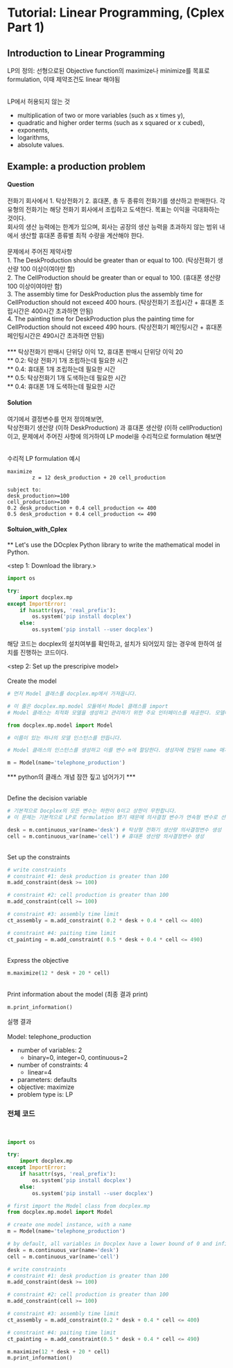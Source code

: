 # Tutorial: Linear Programming, (Cplex Part 1)

## Introduction to Linear Programming

LP의 정의: 선형으로된 Objective function의 maximize나 minimize를 목표로 formulation, 이때 제약조건도 linear 해야됨 <br><br>

LP에서 허용되지 않는 것

- multiplication of two or more variables (such as x times y),
- quadratic and higher order terms (such as x squared or x cubed),
- exponents,
- logarithms,
- absolute values.

## Example: a production problem

#### Question

전화기 회사에서 1. 탁상전화기 2. 휴대폰, 총 두 종류의 전화기를 생산하고 판매한다. 각 유형의 전화기는 해당 전화기 회사에서 조립하고 도색한다. 목표는 이익을 극대화하는 것이다.
<br>회사의 생산 능력에는 한계가 있으며, 회사는 공장의 생산 능력을 초과하지 않는 범위 내에서 생산할 휴대폰 종류별 최적 수량을 계산해야 한다.<br><br>
문제에서 주어진 제약사항
<br> 1. The DeskProduction should be greater than or equal to 100. (탁상전화기 생산량 100 이상이여야만 함)
<br> 2. The CellProduction should be greater than or equal to 100. (휴대폰 생산량 100 이상이여야만 함)
<br> 3. The assembly time for DeskProduction plus the assembly time for CellProduction should not exceed 400 hours. (탁상전화기 조립시간 + 휴대폰 조립시간은 400시간 초과하면 안됨)
<br> 4. The painting time for DeskProduction plus the painting time for CellProduction should not exceed 490 hours. (탁상전화기 페인팅시간 + 휴대폰 페인팅시간은 490시간 초과하면 안됨) <br><br>
**\* 탁상전화기 판매시 단위당 이익 12, 휴대폰 판매시 단위당 이익 20
<br> ** 0.2: 탁상 전화기 1개 조립하는데 필요한 시간
<br> ** 0.4: 휴대폰 1개 조립하는데 필요한 시간
<br> ** 0.5: 탁상전화기 1개 도색하는데 필요한 시간
<br> \*\* 0.4: 휴대폰 1개 도색하는데 필요한 시간

#### Solution

여기에서 결정변수를 먼저 정의해보면, <br>
탁상전화기 생산량 (이하 DeskProduction) 과 휴대폰 생산량 (이하 cellProduction) 이고, 문제에서 주어진 사항에 의거하여 LP model을 수리적으로 formulation 해보면

<br>수리적 LP formulation 예시

```
maximize
        z = 12 desk_production + 20 cell_production

subject to:
desk_production>=100
cell_production>=100
0.2 desk_production + 0.4 cell_production <= 400
0.5 desk_production + 0.4 cell_production <= 490
```

#### Soltuion_with_Cplex

\*\* Let's use the DOcplex Python library to write the mathematical model in Python.

<step 1: Download the library.>

```python
import os

try:
    import docplex.mp
except ImportError:
    if hasattr(sys, 'real_prefix'):
        os.system('pip install docplex')
    else:
        os.system('pip install --user docplex')
```

해당 코드는 docplex의 설치여부를 확인하고, 설치가 되어있지 않는 경우에 한하여 설치를 진행하는 코드이다.

<step 2: Set up the prescripive model>
<br><br>
Create the model

```python
# 먼저 Model 클래스를 docplex.mp에서 가져옵니다.

# 이 줄은 docplex.mp.model 모듈에서 Model 클래스를 import
# Model 클래스는 최적화 모델을 생성하고 관리하기 위한 주요 인터페이스를 제공한다. 모델에는 변수, 제약 조건, 목적 함수 등을 정의할 수 있으며, 이를 통해 최적화 문제를 구성한다.

from docplex.mp.model import Model

# 이름이 있는 하나의 모델 인스턴스를 만듭니다.

# Model 클래스의 인스턴스를 생성하고 이를 변수 m에 할당한다. 생성자에 전달된 name 매개변수는 모델의 이름을 지정해준다. 여기서 모델의 이름은 'telephone_production'으로 설정되었다.

m = Model(name='telephone_production')
```

\*\*\* python의 클래스 개념 잠깐 짚고 넘어가기 \*\*\*

<br>
Define the decision variable

```python
# 기본적으로 Docplex의 모든 변수는 하한이 0이고 상한이 무한합니다.
# 이 문제는 기본적으로 LP로 formulation 됐기 때문에 의사결정 변수가 연속형 변수로 선언돼야한다.

desk = m.continuous_var(name='desk') # 탁상형 전화기 생산량 의사결정변수 생성
cell = m.continuous_var(name='cell') # 휴대폰 생산량 의사결정변수 생성
```

<br>
Set up the constraints

```python
# write constraints
# constraint #1: desk production is greater than 100
m.add_constraint(desk >= 100)

# constraint #2: cell production is greater than 100
m.add_constraint(cell >= 100)

# constraint #3: assembly time limit
ct_assembly = m.add_constraint( 0.2 * desk + 0.4 * cell <= 400)

# constraint #4: paiting time limit
ct_painting = m.add_constraint( 0.5 * desk + 0.4 * cell <= 490)
```

<br>
Express the objective

```python
m.maximize(12 * desk + 20 * cell)
```

<br>Print information about the model (최종 결과 print)

```python
m.print_information()
```

실행 결과 <br><br>
Model: telephone_production

- number of variables: 2
  - binary=0, integer=0, continuous=2
- number of constraints: 4
  - linear=4
- parameters: defaults
- objective: maximize
- problem type is: LP

### 전체 코드

<br>

```python
import os

try:
    import docplex.mp
except ImportError:
    if hasattr(sys, 'real_prefix'):
        os.system('pip install docplex')
    else:
        os.system('pip install --user docplex')

# first import the Model class from docplex.mp
from docplex.mp.model import Model

# create one model instance, with a name
m = Model(name='telephone_production')

# by default, all variables in Docplex have a lower bound of 0 and infinite upper bound
desk = m.continuous_var(name='desk')
cell = m.continuous_var(name='cell')

# write constraints
# constraint #1: desk production is greater than 100
m.add_constraint(desk >= 100)

# constraint #2: cell production is greater than 100
m.add_constraint(cell >= 100)

# constraint #3: assembly time limit
ct_assembly = m.add_constraint(0.2 * desk + 0.4 * cell <= 400)

# constraint #4: paiting time limit
ct_painting = m.add_constraint(0.5 * desk + 0.4 * cell <= 490)

m.maximize(12 * desk + 20 * cell)
m.print_information()
```
